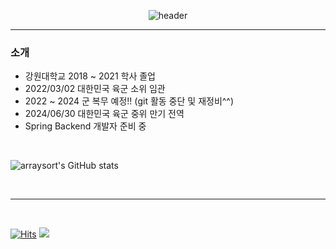 <div align="center">

![header](https://capsule-render.vercel.app/api?type=waving&color=gradient&text=Welcome!😁&height=400&animation=scaleIn&fontSize=110)

</div>

---

### 소개
- 강원대학교 2018 ~ 2021 학사 졸업
- 2022/03/02 대한민국 육군 소위 임관
- 2022 ~ 2024 군 복무 예정!! (git 활동 중단 및 재정비^^)
- 2024/06/30 대한민국 육군 중위 만기 전역
- Spring Backend 개발자 준비 중

<br/>


![arraysort's GitHub stats](https://github-readme-stats.vercel.app/api?username=arraysort&show_icons=true&theme=tokyonight)

<br/>

---

<br/>

<p align="center">

[![Hits](https://hits.seeyoufarm.com/api/count/incr/badge.svg?url=https%3A%2F%2Fgithub.com%2Farraysort&count_bg=%2314DF23&title_bg=%231B79D3&icon=&icon_color=%23E7E7E7&title=hits&edge_flat=false)](https://hits.seeyoufarm.com)
![](https://img.shields.io/github/followers/arraysort?style=social)

</p>
